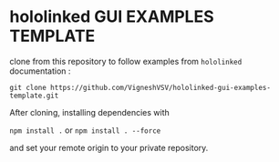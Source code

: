 # hololinked GUI EXAMPLES TEMPLATE   

clone from this repository to follow examples from `hololinked` documentation : 

`git clone https://github.com/VigneshVSV/hololinked-gui-examples-template.git`

After cloning, installing dependencies with 

`npm install .` or `npm install . --force`

and set your remote origin to your private repository. 